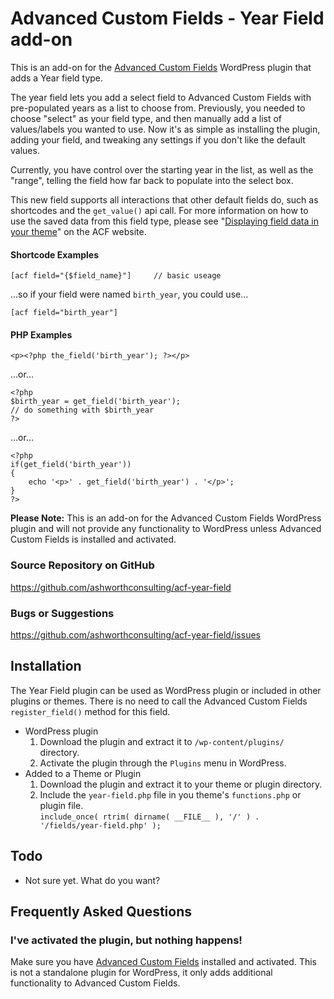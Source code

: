 Advanced Custom Fields - Year Field add-on
================================================================

This is an add-on for the [Advanced Custom Fields](http://www.advancedcustomfields.com/)
WordPress plugin that adds a Year field type.

The year field lets you add a select field to Advanced Custom Fields with pre-populated years as a list to choose from. Previously, you needed to choose "select" as your field type, and then manually add a list of values/labels you wanted to use. Now it's as simple as installing the plugin, adding your field, and tweaking any settings if you don't like the default values.

Currently, you have control over the starting year in the list, as well as the "range", telling the field how far back to populate into the select box.

This new field supports all interactions that other default fields do, such as shortcodes and the `get_value()` api call. For more information on how to use the saved data from this field type, please see "[Displaying field data in your theme](http://www.advancedcustomfields.com/docs/getting-started/displaying-field-data-in-your-theme/)" on the ACF website.

#### Shortcode Examples

    [acf field="{$field_name}"]		// basic useage

…so if your field were named `birth_year`, you could use…

    [acf field="birth_year"]

#### PHP Examples

    <p><?php the_field('birth_year'); ?></p>

…or…

    <?php
    $birth_year = get_field('birth_year');
    // do something with $birth_year
    ?>

…or…

    <?php
    if(get_field('birth_year'))
    {
    	echo '<p>' . get_field('birth_year') . '</p>';
    }
    ?>

**Please Note:** This is an add-on for the Advanced Custom Fields WordPress plugin and will not provide any functionality to WordPress unless Advanced Custom Fields is installed and activated.

### Source Repository on GitHub
https://github.com/ashworthconsulting/acf-year-field

### Bugs or Suggestions
https://github.com/ashworthconsulting/acf-year-field/issues

Installation
------------

The Year Field plugin can be used as WordPress plugin or included in other plugins or themes.
There is no need to call the Advanced Custom Fields `register_field()` method for this field.

* WordPress plugin
	1. Download the plugin and extract it to `/wp-content/plugins/` directory.
	2. Activate the plugin through the `Plugins` menu in WordPress.
* Added to a Theme or Plugin
	1. Download the plugin and extract it to your theme or plugin directory.
	2. Include the `year-field.php` file in you theme's `functions.php` or plugin file.  
	   `include_once( rtrim( dirname( __FILE__ ), '/' ) . '/fields/year-field.php' );`

Todo
-------

* Not sure yet. What do you want?

Frequently Asked Questions
--------------------------

### I've activated the plugin, but nothing happens!

Make sure you have [Advanced Custom Fields](http://wordpress.org/extend/plugins/advanced-custom-fields/) installed and
activated. This is not a standalone plugin for WordPress, it only adds additional functionality to Advanced Custom Fields.